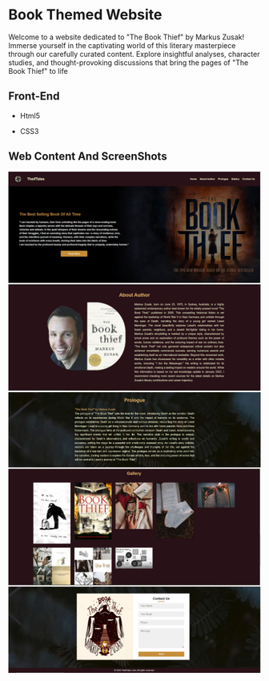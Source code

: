 # Book Themed Website

Welcome to a website dedicated to "The Book Thief" by Markus Zusak! Immerse yourself in the captivating world of this literary masterpiece through our carefully curated content. Explore insightful analyses, character studies, and thought-provoking discussions that bring the pages of "The Book Thief" to life


## Front-End

- Html5

- CSS3 


## Web Content And ScreenShots
<img src="web-1.JPG">
<img src="web-2.JPG">
<img src="web-3.JPG">
<img src="web-4.JPG">
<img src="web-5.JPG">
